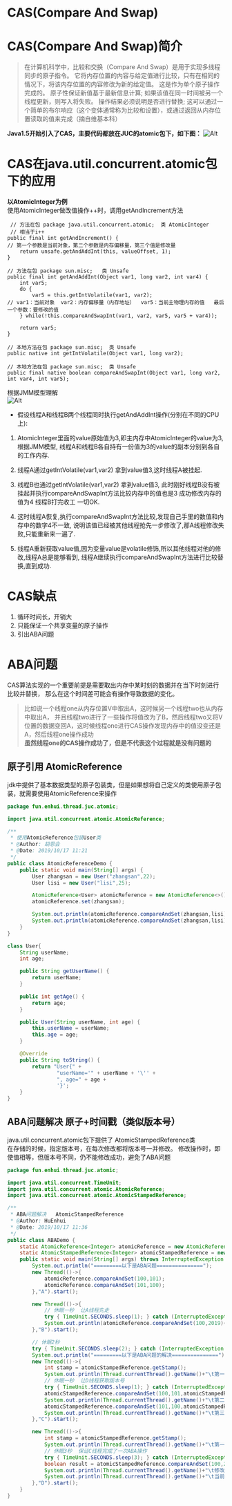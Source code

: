 # CAS(Compare And Swap)
# CAS(Compare And Swap)简介
 > 在计算机科学中，比较和交换（Compare And Swap）是用于实现多线程同步的原子指令。 
 它将内存位置的内容与给定值进行比较，只有在相同的情况下，将该内存位置的内容修改为新的给定值。 
 这是作为单个原子操作完成的。 原子性保证新值基于最新信息计算; 如果该值在同一时间被另一个线程更新，则写入将失败。 
 操作结果必须说明是否进行替换; 这可以通过一个简单的布尔响应（这个变体通常称为比较和设置），或通过返回从内存位置读取的值来完成（摘自维基本科）

**Java1.5开始引入了CAS，主要代码都放在JUC的atomic包下，如下图：**
![Alt](img/juc下atomic的CAS.png)     
   
# CAS在java.util.concurrent.atomic包下的应用
**以AtomicInteger为例**    
使用AtomicInteger做改值操作++时，调用getAndIncrement方法
``` 
 // 方法在包 package java.util.concurrent.atomic;  类 AtomicInteger
 // 相当于i++
public final int getAndIncrement() {
// 第一个参数是当前对象，第二个参数是内存偏移量，第三个值是修改量
    return unsafe.getAndAddInt(this, valueOffset, 1);
}

// 方法在包 package sun.misc;   类 Unsafe  
public final int getAndAddInt(Object var1, long var2, int var4) {
    int var5;
    do {
        var5 = this.getIntVolatile(var1, var2);
// var1：当前对象  var2：内存偏移量（内存地址）  var5：当前主物理内存的值   最后一个参数：要修改的值
    } while(!this.compareAndSwapInt(var1, var2, var5, var5 + var4));

    return var5;
}

// 本地方法在包 package sun.misc;  类 Unsafe
public native int getIntVolatile(Object var1, long var2);

// 本地方法在包 package sun.misc;  类 Unsafe  
public final native boolean compareAndSwapInt(Object var1, long var2, int var4, int var5);
```

根据JMM模型理解   
![Alt](../volatile和JMM/img/JMM内存模型.png) 
- 假设线程A和线程B两个线程同时执行getAndAddInt操作(分别在不同的CPU上):
   
1. AtomicInteger里面的value原始值为3,即主内存中AtomicInteger的value为3,根据JMM模型,
线程A和线程B各自持有一份值为3的value的副本分别到各自的工作内存.

2. 线程A通过getIntVolatile(var1,var2) 拿到value值3,这时线程A被挂起.

3. 线程B也通过getIntVolatile(var1,var2) 拿到value值3,
此时刚好线程B没有被挂起并执行compareAndSwapInt方法比较内存中的值也是3 成功修改内存的值为4 线程B打完收工 一切OK.

4. 这时线程A恢复,执行compareAndSwapInt方法比较,发现自己手里的数值和内存中的数字4不一致,
说明该值已经被其他线程抢先一步修改了,那A线程修改失败,只能重新来一遍了.

5. 线程A重新获取value值,因为变量value是volatile修饰,所以其他线程对他的修改,线程A总是能够看到,
线程A继续执行compareAndSwapInt方法进行比较替换,直到成功.

# CAS缺点
1. 循环时间长，开销大
2. 只能保证一个共享变量的原子操作
3. 引出ABA问题

# ABA问题
CAS算法实现的一个重要前提是需要取出内存中某时刻的数据并在当下时刻进行比较并替换，
那么在这个时间差可能会有操作导致数据的变化。

> 比如说一个线程one从内存位置V中取出A，这时候另一个线程two也从内存中取出A，
并且线程two进行了一些操作将值改为了B，然后线程two又将V位置的数据变回A，这时候线程one进行CAS操作发现内存中的值没变还是A，然后线程one操作成功             
**虽然线程one的CAS操作成功了，但是不代表这个过程就是没有问题的**

## 原子引用 AtomicReference
jdk中提供了基本数据类型的原子包装类，但是如果想将自己定义的类使用原子包装，就需要使用AtomicReference来操作      
```java
package fun.enhui.thread.juc.atomic;

import java.util.concurrent.atomic.AtomicReference;

/**
 * 使用AtomicReference包装User类
 * @Author: 胡恩会
 * @Date: 2019/10/17 11:21
 */
public class AtomicReferenceDemo {
    public static void main(String[] args) {
        User zhangsan = new User("zhangsan",22);
        User lisi = new User("lisi",25);

        AtomicReference<User> atomicReference = new AtomicReference<>();
        atomicReference.set(zhangsan);

        System.out.println(atomicReference.compareAndSet(zhangsan,lisi)+"\t"+atomicReference.get().toString());
        System.out.println(atomicReference.compareAndSet(zhangsan,lisi)+"\t"+atomicReference.get().toString());
    }
}

class User{
    String userName;
    int age;

    public String getUserName() {
        return userName;
    }

    public int getAge() {
        return age;
    }

    public User(String userName, int age) {
        this.userName = userName;
        this.age = age;
    }

    @Override
    public String toString() {
        return "User{" +
                "userName='" + userName + '\'' +
                ", age=" + age +
                '}';
    }
}

```
## ABA问题解决    原子+时间戳（类似版本号）
java.util.concurrent.atomic包下提供了  AtomicStampedReference类       
在存储的时候，指定版本号，在每次修改都将版本号一并修改。
修改操作时，即使值相等，但版本号不同，仍不能修改成功，避免了ABA问题
```java
package fun.enhui.thread.juc.atomic;

import java.util.concurrent.TimeUnit;
import java.util.concurrent.atomic.AtomicReference;
import java.util.concurrent.atomic.AtomicStampedReference;

/**
 * ABA问题解决   AtomicStampedReference
 * @Author: HuEnhui
 * @Date: 2019/10/17 11:36
 */
public class ABADemo {
    static AtomicReference<Integer> atomicReference = new AtomicReference<>(100);
    static AtomicStampedReference<Integer> atomicStampedReference = new AtomicStampedReference<>(100,1);
    public static void main(String[] args) throws InterruptedException {
        System.out.println("=========以下是ABA问题===============");
        new Thread(()->{
            atomicReference.compareAndSet(100,101);
            atomicReference.compareAndSet(101,100);
        },"A").start();

        new Thread(()->{
            // 休眠一秒  让A线程先走
            try { TimeUnit.SECONDS.sleep(1); } catch (InterruptedException e) { e.printStackTrace(); }
            System.out.println(atomicReference.compareAndSet(100,2019)+"\t"+atomicReference.get());
        },"B").start();

        // 休眠2秒
        try { TimeUnit.SECONDS.sleep(2); } catch (InterruptedException e) { e.printStackTrace(); }
        System.out.println("=========以下是ABA问题的解决===============");
        new Thread(()->{
            int stamp = atomicStampedReference.getStamp();
            System.out.println(Thread.currentThread().getName()+"\t第一次版本号："+stamp);
            // 休眠一秒  让D线程获取版本号
            try { TimeUnit.SECONDS.sleep(1); } catch (InterruptedException e) { e.printStackTrace(); }
            atomicStampedReference.compareAndSet(100,101,atomicStampedReference.getStamp(),atomicStampedReference.getStamp()+1);
            System.out.println(Thread.currentThread().getName()+"\t第二次版本号："+atomicStampedReference.getStamp());
            atomicStampedReference.compareAndSet(101,100,atomicStampedReference.getStamp(),atomicStampedReference.getStamp()+1);
            System.out.println(Thread.currentThread().getName()+"\t第三次版本号："+atomicStampedReference.getStamp());
        },"C").start();

        new Thread(()->{
            int stamp = atomicStampedReference.getStamp();
            System.out.println(Thread.currentThread().getName()+"\t第一次版本号："+stamp);
            // 休眠3秒  保证C线程完成了一次ABA操作
            try { TimeUnit.SECONDS.sleep(3); } catch (InterruptedException e) { e.printStackTrace(); }
            boolean result = atomicStampedReference.compareAndSet(100,2019,stamp,stamp+1);
            System.out.println(Thread.currentThread().getName()+"\t修改是否成功:"+result+"\t当前版本号："+atomicStampedReference.getStamp());
            System.out.println(Thread.currentThread().getName()+"\t当前最新值"+atomicStampedReference.getReference());
        },"D").start();
    }
}
```